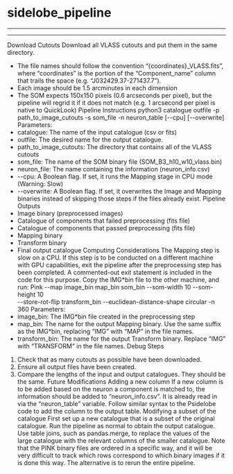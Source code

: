 # sidelobe_pipeline
-------------------
-------------------
Download Cutouts
Download all VLASS cutouts and put them in the same directory.
- The file names should follow the convention “{coordinates}_VLASS.fits”, where
“coordinates” is the portion of the “Component_name” column that trails the space
(e.g. “J032429.37-271437.7”).
- Each image should be 1.5 arcminutes in each dimension
- The SOM expects 150x150 pixels (0.6 arcseconds per pixel), but the pipeline will
regrid it if it does not match (e.g. 1 arcsecond per pixel is native to QuickLook)
Pipeline Instructions
python3 catalogue outfile -p path_to_image_cutouts -s som_file -n neuron_table
[--cpu] [--overwrite]
Parameters:
- catalogue: The name of the input catalogue (csv or fits)
- outfile: The desired name for the output catalogue.
- path_to_image_cutouts: The directory that contains all of the VLASS cutouts
- som_file: The name of the SOM binary file (SOM_B3_h10_w10_vlass.bin)
- neuron_file: The name containing the information (neuron_info.csv)
- --cpu: A Boolean flag. If set, it runs the Mapping stage in CPU mode (Warning: Slow)
- --overwrite: A Boolean flag. If set, it overwrites the Image and Mapping binaries
instead of skipping those steps if the files already exist.
Pipeline Outputs
- Image binary (preprocessed images)
- Catalogue of components that failed preprocessing (fits file)
- Catalogue of components that passed preprocessing (fits file)
- Mapping binary
- Transform binary
- Final output catalogue
Computing Considerations
The Mapping step is slow on a CPU. If this step is to be conducted on a different machine
with GPU capabilities, exit the pipeline after the preprocessing step has been completed. A
commented-out exit statement is included in the code for this purpose. Copy the IMG*bin file
to the other machine, and run:
Pink --map image_bin map_bin som_bin --som-width 10 --som-height 10 \
--store-rot-flip transform_bin --euclidean-distance-shape circular -n 360
Parameters:
- image_bin: The IMG*bin file created in the preprocessing step
- map_bin: The name for the output Mapping binary. Use the same suffix as the
IMG*bin, replacing “IMG” with “MAP” in the file names.
- transform_bin: The name for the output Transform binary. Replace “IMG” with
“TRANSFORM” in the file names.
Debug Steps
1. Check that as many cutouts as possible have been downloaded.
2. Ensure all output files have been created.
3. Compare the lengths of the input and output catalogues. They should be the same.
Future Modifications
Adding a new column
If a new column is to be added based on the neuron a component is matched to, the
information should be added to “neuron_info.csv”. It is already read in via the “neuron_table”
variable. Follow similar syntax to the Psidelobe code to add the column to the output table.
Modifying a subset of the catalogue
First set up a new catalogue that is a subset of the original catalogue. Run the pipeline as
normal to obtain the output catalogue. Use table joins, such as pandas.merge, to replace the
values of the large catalogue with the relevant columns of the smaller catalogue.
Note that the PINK binary files are ordered in a specific way, and it will be very difficult to
track which rows correspond to which binary images if it is done this way. The alternative is
to rerun the entire pipeline.
